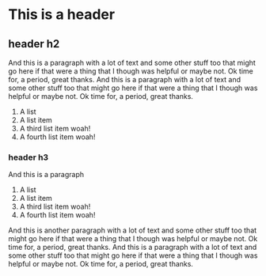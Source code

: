 # This is a header

## header h2

And this is a paragraph with a lot of text and some other stuff too that might
go here if that were a thing that I though was helpful or maybe not. Ok time
for, a period, great thanks. And this is a paragraph with a lot of text and some 
other stuff too that might go here if that were a thing that I though was 
helpful or maybe not. Ok time for, a period, great thanks.

1. A list 
2. A list item 
3. A third list item woah!
4. A fourth list item woah!

### header h3

And this is a paragraph

1. A list 
2. A list item 
3. A third list item woah!
4. A fourth list item woah!

And this is another paragraph with a lot of text and some other stuff too that might
go here if that were a thing that I though was helpful or maybe not. Ok time
for, a period, great thanks. And this is a paragraph with a lot of text and some 
other stuff too that might go here if that were a thing that I though was 
helpful or maybe not. Ok time for, a period, great thanks.

